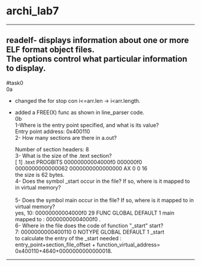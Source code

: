 # archi_lab7 </bn>
-----------------------------------
readelf- displays information about one or more ELF format object files.</br>
The options control what particular information to display.</br>
---------------------------------------------------------------
#task0 </br>
0a</br>
- changed the for stop con i<=arr.len -> i<arr.length.<br>
- added a FREE(X) func as shown in line_parser code.</br>
0b</br>
1-Where is the entry point specified, and what is its value? </br>
    Entry point address:               0x400110</br>
2-  How many sections are there in a.out? </br>

  Number of section headers:         8</br>
  3-  What is the size of the .text section? 
 </br> [ 1] .text             PROGBITS         00000000004000f0  000000f0</br>
       0000000000000062  0000000000000000  AX       0     0     16</br>
       the size is 62 bytes.</br>
  4-  Does the symbol _start occur in the file? If so, where is it mapped to in virtual memory? </br>
  </br>
  5-  Does the symbol main occur in the file? If so, where is it mapped to in virtual memory? </br>
  yes,     10: 00000000004000f0    29 FUNC    GLOBAL DEFAULT    1 main</br>
  mapped to : 00000000004000f0 .</br>
  6-  Where in the file does the code of function "_start" start? </br>
       7: 0000000000400110     0 NOTYPE  GLOBAL DEFAULT    1 _start</br>
       to calculate the entry of the _start needed :</br>
       entry_point+section_file_offset + function_virtual_address= 0x400110+4640+0000000000000018. </br>
-------------------------------------------------------------------------------------

       
